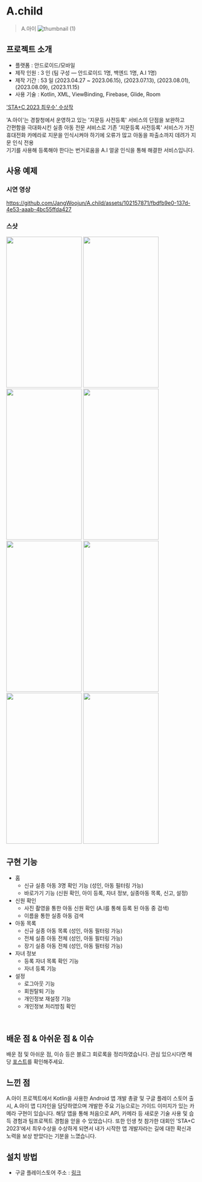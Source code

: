 # A.child
> A.아이
![thumbnail (1)](https://github.com/JangWoojun/A.child/assets/102157871/02d0306d-d794-41ab-abc9-68867f002825)

## 프로젝트 소개

- 플랫폼 : 안드로이드/모바일
- 제작 인원 : 3 인 (팀 구성 ― 안드로이드 1명, 백엔드 1명, A.I 1명)
- 제작 기간 : 53 일 (2023.04.27 ~ 2023.06.15), (2023.07.13), (2023.08.01), (2023.08.09), (2023.11.15)
- 사용 기술 : Kotlin, XML, ViewBinding, Firebase, Glide, Room

['STA+C 2023 최우수' 수상작](https://game.donga.com/109759/)<br>

'A.아이'는 경찰청에서 운영하고 있는 '지문등 사전등록' 서비스의 단점을 보완하고<br>
간편함을 극대화시킨 실종 아동 전문 서비스로 기존 '지문등록 사전등록' 서비스가 가진<br>
휴대전화 카메라로 지문을 인식시켜야 하기에 오류가 많고 아동을 파출소까지 데려가 지문 인식 전용<br>
기기를 사용해 등록해야 한다는 번거로움을 A.I 얼굴 인식을 통해 해결한 서비스입니다.

## 사용 예제

### 시연 영상

https://github.com/JangWoojun/A.child/assets/102157871/fbdfb9e0-137d-4e53-aaab-4bc55ffda427

### 스샷

<div style="text-align: left;">
    <img src="https://lh3.googleusercontent.com/22bVIRX2CVBootNylWsMNJxv9tcCxTPbPBmZFz5nJgmdYKFicW_5CQzZgLPhlkXOag"  width="200" height="400"/>
    <img src="https://lh3.googleusercontent.com/-nQoMYCOwM4k8CFh-jsdtPIaysYxFyJQCAY0ZfLCcnp0mR_GsAocrVBn76yUBOsIrQ"  width="200" height="400"/>
    <img src="https://lh3.googleusercontent.com/3OgPoVwIGXaYytUzoxXmeTawEw-AkiabjvwptjLYszLg_fqWez1EdyRQDxGsEFgeNts"  width="200" height="400"/>
    <img src="https://lh3.googleusercontent.com/AOn85sjs7ba7Bkv8Cc1igfIgZs3g763mkxfi-DfwwOUbLQYTbFpKMxHrqHDWtT3FqUs"  width="200" height="400"/>
    <img src="https://lh3.googleusercontent.com/kjM4TSt9Ef4Bd0ISJPY2fRmuEnfTuNTxEb3Po_t-pAMMuAGiTOClZuHEfkYufbPKxPLy"  width="200" height="400"/>
    <img src="https://lh3.googleusercontent.com/KUgpUbEZEzuJEc6ehmTgNbGTNyHbmz8nYHij4Xc3KkJYNZkQM05BZCPfUYRn6FhNGYc"  width="200" height="400"/>
    <img src="https://lh3.googleusercontent.com/TP2yVgVyuo9eQVV8wI0bdUv64QDr2DgqIwqTAO9UYcZPANF0w4EEyRkAllA0PB2P28s"  width="200" height="400"/>
    <img src="https://lh3.googleusercontent.com/n7LH7zFKGsrNi7gHYQBMs7oPiWDJ8WNoNhlvb5UOZIHVDAK1TAxFO66sx3-XahCjn-o"  width="200" height="400"/>
</div>

## 구현 기능

- 홈
    - 신규 실종 아동 3명 확인 기능 (성인, 아동 필터링 가능) 
    - 바로가기 기능 (신원 확인, 아이 등록, 자녀 정보, 실종아동 목록, 신고, 설정)
- 신원 확인
    - 사진 촬영을 통한 아동 신원 확인 (A.I를 통해 등록 된 아동 중 검색)
    - 이름을 통한 실종 아동 검색
- 아동 목록
    - 신규 실종 아동 목록 (성인, 아동 필터링 가능)
    - 전체 실종 아동 전체 (성인, 아동 필터링 가능)
    - 장기 실종 아동 전체 (성인, 아동 필터링 가능)
- 자녀 정보
    - 등록 자녀 목록 확인 기능
    - 자녀 등록 기능
- 설정
    - 로그아웃 기능
    - 회원탈퇴 기능
    - 개인정보 재설정 기능
    - 개인정보 처리방침 확인

<br>

## 배운 점 & 아쉬운 점 & 이슈

배운 점 및 아쉬운 점, 이슈 등은 블로그 회로록을 정리하였습니다. 관심 있으시다면 해당 [포스트]()를 확인해주세요.

## 느낀 점

A.아이 프로젝트에서 Kotlin을 사용한 Android 앱 개발 총괄 및 구글 플레이 스토어 출시, A.아이 앱 디자인을 담당하였으며 개발한 주요 기능으로는 가이드 이미지가 있는 카메라 구현이 있습니다. 해당 앱을 통해 처음으로 API, 카메라 등 새로운 기술 사용 및 습득 경험과 팀프로젝트 경험을 얻을 수 있었습니다. 또한 인생 첫 참가한 대회인 'STA+C 2023'에서 최우수상을 수상하게 되면서 내가 시작한 앱 개발자라는 길에 대한 확신과 노력을 보상 받았다는 기분을 느꼈습니다.

## 설치 방법

- 구글 플레이스토어 주소 : [링크](https://play.google.com/store/apps/details?id=com.woojun.ai)

